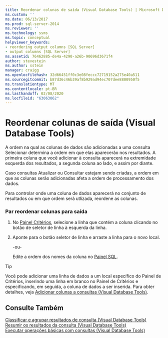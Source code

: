 ```yaml
---
title: Reordenar colunas de saída (Visual Database Tools) | Microsoft Docs
ms.custom: ''
ms.date: 06/13/2017
ms.prod: sql-server-2014
ms.reviewer: ''
ms.technology: ssms
ms.topic: conceptual
helpviewer_keywords:
- reordering output columns [SQL Server]
- output columns [SQL Server]
ms.assetid: 76462885-de4a-4290-a26b-90696d3671f4
author: stevestein
ms.author: sstein
manager: craigg
ms.openlocfilehash: 32d66451ff0c3e08feccc72719152a275e40a511
ms.sourcegitcommit: b87d36c46b39af8b929ad94ec707dee8800950f5
ms.translationtype: MT
ms.contentlocale: pt-BR
ms.lasthandoff: 02/08/2020
ms.locfileid: "63063062"
---
```

# <a name="reorder-output-columns-visual-database-tools"></a>Reordenar colunas de saída (Visual Database Tools)
  A ordem na qual as colunas de dados são adicionadas a uma consulta Selecionar determina a ordem em que elas aparecerão nos resultados. A primeira coluna que você adicionar à consulta aparecerá na extremidade esquerda dos resultados, a segunda coluna ao lado, e assim por diante.  
  
 Caso consultas Atualizar ou Consultar estejam sendo criadas, a ordem em que as colunas serão adicionadas afeta a ordem de processamento dos dados.  
  
 Para controlar onde uma coluna de dados aparecerá no conjunto de resultados ou em que ordem será utlizada, reordene as colunas.  
  
### <a name="to-reorder-columns-for-output"></a>Par reordenar colunas para saída  
  
1.  No [Painel Critérios](visual-database-tools.md), selecione a linha que contém a coluna clicando no botão de seletor de linha à esquerda da linha.  
  
2.  Aponte para o botão seletor de linha e arraste a linha para o novo local.  
  
     -ou-  
  
     Edite a ordem dos nomes da coluna no [Painel SQL](sql-pane-visual-database-tools.md).  
  
> [!TIP]  
>  Você pode adicionar uma linha de dados a um local específico do Painel de Critérios, inserindo uma linha em branco no Painel de Critérios e especificando, em seguida, a coluna de dados a ser inserida. Para obter detalhes, veja [Adicionar colunas a consultas &#40;Visual Database Tools&#41;](add-columns-to-queries-visual-database-tools.md).  
  
## <a name="see-also"></a>Consulte Também  
 [Classificar e agrupar resultados de consulta &#40;Visual Database Tools&#41;](sort-and-group-query-results-visual-database-tools.md)   
 [Resumir os resultados da consulta &#40;Visual Database Tools&#41;](summarize-query-results-visual-database-tools.md)   
 [Executar operações básicas com consultas &#40;Visual Database Tools&#41;](perform-basic-operations-with-queries-visual-database-tools.md)  
  
  
